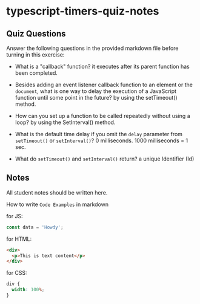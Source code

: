 # typescript-timers-quiz-notes

## Quiz Questions

Answer the following questions in the provided markdown file before turning in this exercise:

- What is a "callback" function?
  it executes after its parent function has been completed.

- Besides adding an event listener callback function to an element or the `document`, what is one way to delay the execution of a JavaScript function until some point in the future?
  by using the setTimeout() method.

- How can you set up a function to be called repeatedly without using a loop?
  by using the SetInterval() method.

- What is the default time delay if you omit the `delay` parameter from `setTimeout()` or `setInterval()`?
  0 milliseconds. 1000 milliseconds = 1 sec.

- What do `setTimeout()` and `setInterval()` return?
  a unique Identifier (Id)

## Notes

All student notes should be written here.

How to write `Code Examples` in markdown

for JS:

```javascript
const data = 'Howdy';
```

for HTML:

```html
<div>
  <p>This is text content</p>
</div>
```

for CSS:

```css
div {
  width: 100%;
}
```
